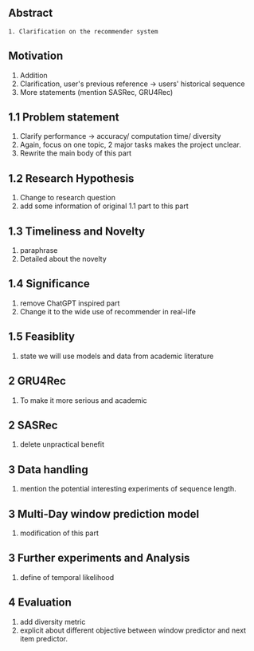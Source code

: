 ## Abstract

	1. Clarification on the recommender system

## Motivation

1. Addition
2. Clarification, user's previous reference &rarr; users' historical sequence
3. More statements (mention SASRec, GRU4Rec)



## 1.1 Problem statement

1. Clarify performance &rarr; accuracy/ computation time/ diversity
2. Again, focus on one topic, 2 major tasks makes the project unclear.
3. Rewrite the main body of this part

## 1.2 Research Hypothesis

1. Change to research question
2. add some information of original 1.1 part  to this part



## 1.3 Timeliness and Novelty

1. paraphrase
2. Detailed about the novelty

## 1.4 Significance

1. remove ChatGPT inspired part
2. Change it to the wide use of recommender in real-life

## 1.5 Feasiblity

1. state we will use models and data from academic literature



## 2 GRU4Rec

1. To make it more serious and academic



## 2 SASRec

1. delete unpractical benefit

## 3 Data handling

1. mention the potential interesting experiments of sequence length.

## 3 Multi-Day window prediction model

1. modification of this part

## 3 Further experiments and Analysis

1. define of temporal likelihood

## 4 Evaluation

1. add diversity metric
2. explicit about different objective between window predictor and next item predictor.


